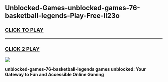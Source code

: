 
## Unblocked-Games-unblocked-games-76-basketball-legends-Play-Free-ll23o
<h3>
<a href="https://premium76.site?title=unblocked-games-76-basketball-legends&ref=23A">CLICK TO PLAY</a></h3>
<hr>

<h3>
<a href="https://premium76.site?title=unblocked-games-76-basketball-legends&ref=23A">CLICK 2 PLAY</a>
  
</h3>

<a href="https://premium76.site?title=unblocked-games-76-basketball-legends&ref=23A"><img src="https://clearcache.store/games.png"></a>


**unblocked-games-76-basketball-legends games unblocked: Your Gateway to Fun and Accessible Online Gaming**
